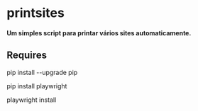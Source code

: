 # printsites

#### Um simples script para printar vários sites automaticamente. 

## Requires


pip install --upgrade pip 


pip install playwright


playwright install

